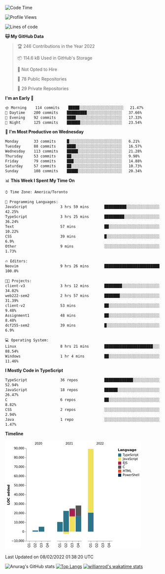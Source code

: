 <!--START_SECTION:waka-->
![Code Time](http://img.shields.io/badge/Code%20Time-143%20hrs%2031%20mins-blue)

![Profile Views](http://img.shields.io/badge/Profile%20Views-27-blue)

![Lines of code](https://img.shields.io/badge/From%20Hello%20World%20I%27ve%20Written-180%20Thousand%20lines%20of%20code-blue)

**🐱 My GitHub Data** 

> 🏆 246 Contributions in the Year 2022
 > 
> 📦 114.6 kB Used in GitHub's Storage 
 > 
> 🚫 Not Opted to Hire
 > 
> 📜 78 Public Repositories 
 > 
> 🔑 29 Private Repositories  
 > 
**I'm an Early 🐤** 

```text
🌞 Morning    114 commits    █████░░░░░░░░░░░░░░░░░░░░   21.47% 
🌆 Daytime    200 commits    █████████░░░░░░░░░░░░░░░░   37.66% 
🌃 Evening    92 commits     ████░░░░░░░░░░░░░░░░░░░░░   17.33% 
🌙 Night      125 commits    ██████░░░░░░░░░░░░░░░░░░░   23.54%

```
📅 **I'm Most Productive on Wednesday** 

```text
Monday       33 commits     █░░░░░░░░░░░░░░░░░░░░░░░░   6.21% 
Tuesday      88 commits     ████░░░░░░░░░░░░░░░░░░░░░   16.57% 
Wednesday    113 commits    █████░░░░░░░░░░░░░░░░░░░░   21.28% 
Thursday     53 commits     ██░░░░░░░░░░░░░░░░░░░░░░░   9.98% 
Friday       79 commits     ███░░░░░░░░░░░░░░░░░░░░░░   14.88% 
Saturday     57 commits     ██░░░░░░░░░░░░░░░░░░░░░░░   10.73% 
Sunday       108 commits    █████░░░░░░░░░░░░░░░░░░░░   20.34%

```


📊 **This Week I Spent My Time On** 

```text
⌚︎ Time Zone: America/Toronto

💬 Programming Languages: 
JavaScript               3 hrs 59 mins       ██████████░░░░░░░░░░░░░░░   42.25% 
TypeScript               3 hrs 25 mins       █████████░░░░░░░░░░░░░░░░   36.24% 
Text                     57 mins             ██░░░░░░░░░░░░░░░░░░░░░░░   10.22% 
CSS                      39 mins             █░░░░░░░░░░░░░░░░░░░░░░░░   6.9% 
Other                    9 mins              ░░░░░░░░░░░░░░░░░░░░░░░░░   1.73%

🔥 Editors: 
Neovim                   9 hrs 26 mins       █████████████████████████   100.0%

🐱‍💻 Projects: 
client-v3                3 hrs 12 mins       ████████░░░░░░░░░░░░░░░░░   34.02% 
web222-sem2              2 hrs 57 mins       ███████░░░░░░░░░░░░░░░░░░   31.39% 
client-v2                53 mins             ██░░░░░░░░░░░░░░░░░░░░░░░   9.48% 
Assignment1              48 mins             ██░░░░░░░░░░░░░░░░░░░░░░░   8.48% 
dcf255-sem2              39 mins             █░░░░░░░░░░░░░░░░░░░░░░░░   6.9%

💻 Operating System: 
Linux                    8 hrs 21 mins       ██████████████████████░░░   88.54% 
Windows                  1 hr 4 mins         ██░░░░░░░░░░░░░░░░░░░░░░░   11.46%

```

**I Mostly Code in TypeScript** 

```text
TypeScript               36 repos            █████████████░░░░░░░░░░░░   52.94% 
JavaScript               18 repos            ██████░░░░░░░░░░░░░░░░░░░   26.47% 
C                        6 repos             ██░░░░░░░░░░░░░░░░░░░░░░░   8.82% 
CSS                      2 repos             ░░░░░░░░░░░░░░░░░░░░░░░░░   2.94% 
Java                     1 repo              ░░░░░░░░░░░░░░░░░░░░░░░░░   1.47%

```


**Timeline**

![Chart not found](https://raw.githubusercontent.com/wise-introvert/wise-introvert/master/charts/bar_graph.png) 


 Last Updated on 08/02/2022 01:38:20 UTC
<!--END_SECTION:waka-->

![Anurag's GitHub stats](https://github-readme-stats.vercel.app/api?username=wise-introvert&count_private=true&show_icons=true)
[![Top Langs](https://github-readme-stats.vercel.app/api/top-langs/?username=wise-introvert&langs_count=10)](https://github.com/anuraghazra/github-readme-stats)
[![willianrod's wakatime stats](https://github-readme-stats.vercel.app/api/wakatime?username=wiseintrovert)](https://github.com/anuraghazra/github-readme-stats)
